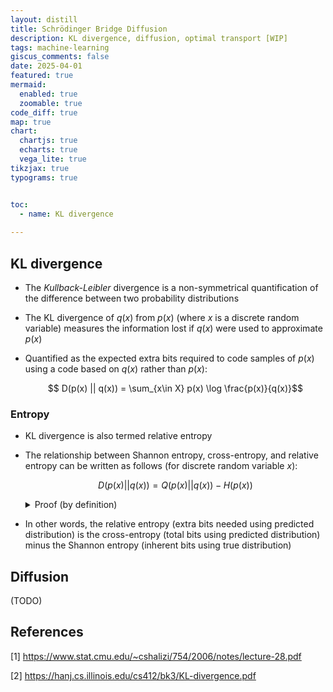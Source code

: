 ```yaml
---
layout: distill
title: Schrödinger Bridge Diffusion
description: KL divergence, diffusion, optimal transport [WIP]
tags: machine-learning 
giscus_comments: false
date: 2025-04-01
featured: true
mermaid:
  enabled: true
  zoomable: true
code_diff: true
map: true
chart:
  chartjs: true
  echarts: true
  vega_lite: true
tikzjax: true
typograms: true


toc:
  - name: KL divergence
  
---
```


## KL divergence

- The *Kullback-Leibler* divergence is a non-symmetrical quantification of the difference between two probability distributions
- The KL divergence of $q(x)$ from $p(x)$ (where $x$ is a discrete random variable) measures the information lost if $q(x)$ were 
  used to approximate $p(x)$ 
- Quantified as the expected extra bits required to code samples of $p(x)$ using a code based on $q(x)$ rather than $p(x)$:
    
  $$ D(p(x) || q(x)) = \sum_{x\in X} p(x) \log \frac{p(x)}{q(x)}$$


### Entropy 

- KL divergence is also termed relative entropy
- The relationship between Shannon entropy, cross-entropy, and relative entropy can be written as follows (for discrete random variable $x$):
  
  $$ D(p(x) || q(x)) = Q(p(x) || q(x)) - H(p(x)) $$

  <details>
    <summary>Proof (by definition)</summary>
    
    $$ 
    \begin{align*}
    D(p(x) || q(x)) &= \sum_{x\in X} p(x) [\log p(x) - \log q(x)] \\
    &= - \sum_{x\in X} p(x) \log q(x) + \sum_{x\in X} p(x) \log p(x)  \\ 
    &= Q(p(x) || q(x)) - H(p(x))  \quad \Box
    \end{align*}
    $$ 

  </details>

- In other words, the relative entropy (extra bits needed using predicted distribution) is the cross-entropy (total bits using predicted distribution) minus the Shannon entropy (inherent bits using true distribution)


## Diffusion 

(TODO)






## References
\[1\] https://www.stat.cmu.edu/~cshalizi/754/2006/notes/lecture-28.pdf

\[2\] https://hanj.cs.illinois.edu/cs412/bk3/KL-divergence.pdf